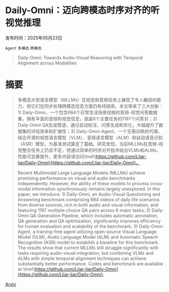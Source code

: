 # Daily-Omni：迈向跨模态时序对齐的听视觉推理

发布时间：2025年05月23日

`Agent` `多模态` `跨模态`

> Daily-Omni: Towards Audio-Visual Reasoning with Temporal Alignment across Modalities

# 摘要

> 多模态大型语言模型（MLLMs）在视觉和音频任务上展现了令人瞩目的能力，但它们在同步处理跨模态信息方面仍有待探索。本文带来了三大创新：1) Daily-Omni，一个包含684个日常生活场景视频的音频-视觉问答数据集，拥有丰富的音频和视觉信息，涵盖6个主要任务的1197个问答对；2) Daily-Omni QA生成管道，通过自动标注、问答生成和优化，大幅提升了数据集的评估效率和扩展性；3) Daily-Omni-Agent，一个无需训练的代理，结合开源的视觉语言模型（VLM）、音频语言模型（ALM）和自动语音识别（ASR）模型，为基准测试奠定了基础。研究发现，当前MLLMs在音频-视觉整合任务上仍显不足，但通过简单的时序对齐技术结合VLMs和ALMs，性能可显著提升。更多内容请访问\href{https://github.com/Lliar-liar/Daily-Omni}{https://github.com/Lliar-liar/Daily-Omni}。

> Recent Multimodal Large Language Models (MLLMs) achieve promising performance on visual and audio benchmarks independently. However, the ability of these models to process cross-modal information synchronously remains largely unexplored. In this paper, we introduce: 1) Daily-Omni, an Audio-Visual Questioning and Answering benchmark comprising 684 videos of daily life scenarios from diverse sources, rich in both audio and visual information, and featuring 1197 multiple-choice QA pairs across 6 major tasks; 2) Daily-Omni QA Generation Pipeline, which includes automatic annotation, QA generation and QA optimization, significantly improves efficiency for human evaluation and scalability of the benchmark; 3) Daily-Omni-Agent, a training-free agent utilizing open-source Visual Language Model (VLM), Audio Language Model (ALM) and Automatic Speech Recognition (ASR) model to establish a baseline for this benchmark. The results show that current MLLMs still struggle significantly with tasks requiring audio-visual integration, but combining VLMs and ALMs with simple temporal alignment techniques can achieve substantially better performance. Codes and benchmark are available at \href{https://github.com/Lliar-liar/Daily-Omni}{https://github.com/Lliar-liar/Daily-Omni}.

[Arxiv](https://arxiv.org/abs/2505.17862)